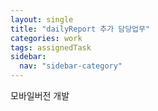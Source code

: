 ```yaml
---
layout: single
title: "dailyReport 추가 담당업무"
categories: work
tags: assignedTask
sidebar:
  nav: "sidebar-category"
---
```


모바일버전 개발
